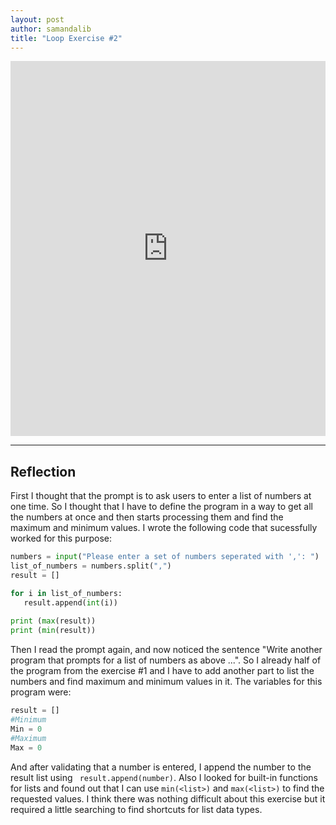 ```yaml
---
layout: post
author: samandalib
title: "Loop Exercise #2"
---
```


<iframe src="https://trinket.io/embed/python/355d63466a" width="100%" height="600" frameborder="0" marginwidth="0" marginheight="0" allowfullscreen></iframe>

---
Reflection
---
First I thought that the prompt is to ask users to enter a list of numbers at one time. So I thought that I have to define the program in a way to get all the numbers at once and
then starts processing them and find the maximum and minimum values. I wrote the following code that sucessfully worked for this purpose:

```python
numbers = input("Please enter a set of numbers seperated with ',': ")
list_of_numbers = numbers.split(",")
result = []

for i in list_of_numbers:
   result.append(int(i)) 
   
print (max(result))
print (min(result))
```

Then I read the prompt again, and now noticed the sentence "Write another program that prompts for a list of numbers as above ...". So I already half of the program from the exercise #1
and I have to add another part to list the numbers and find maximum and minimum values in it. The variables for this program were:
```python
result = []
#Minimum
Min = 0
#Maximum
Max = 0
```
And after validating that a number is entered, I append the number to the result list using ` result.append(number)`. Also I looked for built-in functions for lists
and found out that I can use `min(<list>)` and `max(<list>)` to find the requested values.
I think there was nothing difficult about this exercise but it required a little searching to find shortcuts for list data types.
